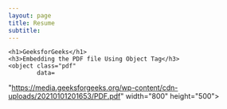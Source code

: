 ```yaml
---
layout: page
title: Resume
subtitle:
---
```


<!DOCTYPE html>
<html>

<head>
    <title>PDF in HTML</title>
</head>
<style>
    .pdf {
        width: 100%;
        aspect-ratio: 4 / 3;
    }

    .pdf,
    html,
    body {
        height: 100%;
        margin: 0;
        padding: 0;
    }

    h1,
    h3 {
        text-align: center;
    }

    h1 {
        color: green;
    }

</style>

<body>

    <h1>GeeksforGeeks</h1>
    <h3>Embedding the PDF file Using Object Tag</h3>
    <object class="pdf"
            data=

"https://media.geeksforgeeks.org/wp-content/cdn-uploads/20210101201653/PDF.pdf"
width="800"
height="500">
</object>

</body>

</html>

<!--
My name is Inigo Montoya. I have the following qualities:

- I rock a great mustache
- I'm extremely loyal to my family

What else do you need?

### My story

To be honest, I'm having some trouble remembering right now, so why don't you just watch [my movie](https://en.wikipedia.org/wiki/The_Princess_Bride_%28film%29) and it will answer **all** your questions. -->
